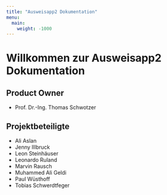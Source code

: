 ```yaml
---
title: "Ausweisapp2 Dokumentation"
menu:
  main:
    weight: -1000
---
```


# Willkommen zur Ausweisapp2 Dokumentation


## Product Owner
- Prof. Dr.-Ing. Thomas Schwotzer
## Projektbeteiligte

- Ali Aslan
- Jenny Illbruck
- Leon Steinhäuser
- Leonardo Ruland
- Marvin Rausch
- Muhammed Ali Geldi
- Paul Wüsthoff
- Tobias Schwerdtfeger
